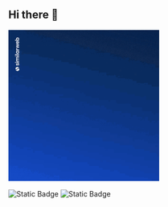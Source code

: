 ## Hi there 👋

<img src="https://github.com/Zhuravleva0701/Zhuravleva0701/blob/main/similarweb-data.gif" alt="The Unlimited" width="300">


![Static Badge](https://img.shields.io/badge/data-365datascience-blue?logo=365datascience)
![Static Badge](https://img.shields.io/badge/py-python-orange?logo=python)



